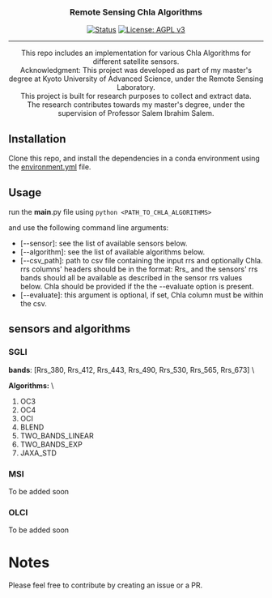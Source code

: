 <h3 align="center">Remote Sensing Chla Algorithms</h3>

<div align="center">

[![Status](https://img.shields.io/badge/status-active-success.svg)]()
[![License: AGPL v3](https://img.shields.io/badge/License-AGPL_v3-blue.svg)](/LICENSE)

</div>

---

<p align="center"> This repo includes an implementation for various Chla Algorithms for different satellite sensors.
    <br> 
    Acknowledgment: This project was developed as part of my master's degree at Kyoto University of Advanced Science, under the Remote Sensing Laboratory. 
    <br> 
    This project is built for research purposes to collect and extract data.
    <br> 
    The research contributes towards my master's degree, under the supervision of Professor Salem Ibrahim Salem.
    <br> 
</p>

## Installation

Clone this repo, and install the dependencies in a conda environment using the [environment.yml](/environment.yml) file.

## Usage

run the __main__.py file using 
`python <PATH_TO_CHLA_ALGORITHMS>`

and use the following command line arguments:

- [--sensor]: see the list of available sensors below.
- [--algorithm]: see the list of available algorithms below.
- [--csv_path]: path to csv file containing the input rrs and optionally Chla. rrs columns' headers should be in the format: Rrs_<wavelength> and the sensors' rrs bands should all be available as described in the sensor rrs values below. Chla should be provided if the the --evaluate option is present.
- [--evaluate]: this argument is optional, if set, Chla column must be within the csv.

## sensors and algorithms

### SGLI

**bands**: [Rrs_380, Rrs_412, Rrs_443, Rrs_490, Rrs_530, Rrs_565, Rrs_673] \

**Algorithms:** \

1. OC3
2. OC4
3. OCI
4. BLEND
5. TWO_BANDS_LINEAR
6. TWO_BANDS_EXP
7. JAXA_STD

### MSI

To be added soon

### OLCI

To be added soon

Notes
=====

Please feel free to contribute by creating an issue or a PR.
